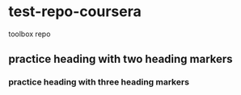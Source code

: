 # test-repo-coursera
toolbox repo
## practice heading with two heading markers
### practice heading with three heading markers

